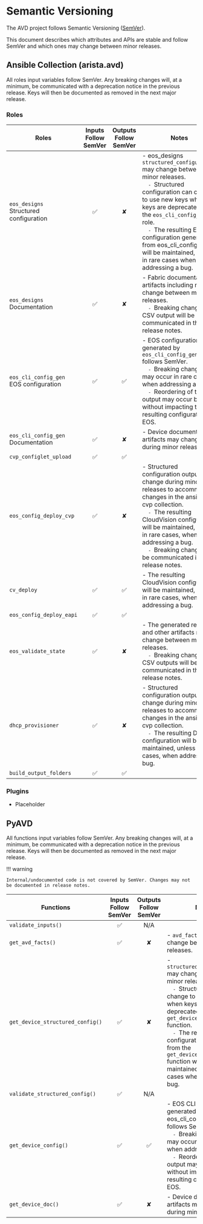 <!--
  ~ Copyright (c) 2023-2024 Arista Networks, Inc.
  ~ Use of this source code is governed by the Apache License 2.0
  ~ that can be found in the LICENSE file.
  -->

# Semantic Versioning

The AVD project follows Semantic Versioning ([SemVer](https://semver.org/)).

This document describes which attributes and APIs are stable and follow SemVer and which ones may change between minor releases.

## Ansible Collection (arista.avd)

All roles input variables follow SemVer. Any breaking changes will, at a minimum, be communicated with a deprecation notice in the previous release. Keys will then be documented as removed in the next major release.

### Roles

| Roles | Inputs Follow SemVer | Outputs Follow SemVer | Notes |
| ----- | :------------------: | :-------------------: | ----- |
| `eos_designs`<br>Structured configuration | ✅ | ✘ | - eos_designs `structured_configuration` may change between minor releases.<br><samp>&nbsp;&nbsp;- </samp>Structured configuration can change to use new keys when keys are deprecated in the `eos_cli_config_gen` role.<br><samp>&nbsp;&nbsp;- </samp>The resulting EOS CLI configuration generated from eos_cli_config_gen will be maintained, unless in rare cases when addressing a bug. |
|`eos_designs`<br>Documentation | ✅ | ✘ | - Fabric documentation artifacts including may change between minor releases.<br><samp>&nbsp;&nbsp;- </samp>Breaking changes to CSV output will be communicated in the release notes. |
| `eos_cli_config_gen`<br>EOS configuration | ✅ | ✅ | - EOS configuration generated by `eos_cli_config_gen` follows SemVer.<br><samp>&nbsp;&nbsp;- </samp>Breaking changes may occur in rare cases when addressing a bug.<br><samp>&nbsp;&nbsp;- </samp>Reordering of the CLI output may occur but without impacting the resulting configuration on EOS. |
| `eos_cli_config_gen`<br>Documentation | ✅ | ✘ | - Device documentation artifacts may change during minor releases.|
| `cvp_configlet_upload` | ✅ | ✅ | |
| `eos_config_deploy_cvp` | ✅ | ✘ | - Structured configuration output may change during minor releases to accommodate changes in the ansible-cvp collection. <br><samp>&nbsp;&nbsp;- </samp>The resulting CloudVision configuration will be maintained, unless in rare cases, when addressing a bug.<br><samp>&nbsp;&nbsp;- </samp>Breaking changes will be communicated in the release notes. |
| `cv_deploy` | ✅ | ✅ |- The resulting CloudVision configuration will be maintained, unless in rare cases, when addressing a bug. |
| `eos_config_deploy_eapi` | ✅ | ✅ | |
| `eos_validate_state` | ✅ | ✘ | - The generated reports and other artifacts may change between minor releases.<br><samp>&nbsp;&nbsp;- </samp>Breaking changes to CSV outputs will be communicated in the release notes.|
| `dhcp_provisioner` | ✅ | ✘ | - Structured configuration output may change during minor releases to accommodate changes in the ansible-cvp collection.<br><samp>&nbsp;&nbsp;- </samp>The resulting DHCP configuration will be maintained, unless in rare cases, when addressing a bug. |
| `build_output_folders` | ✅ | ✅ | |

### Plugins

- Placeholder

## PyAVD

All functions input variables follow SemVer. Any breaking changes will, at a minimum, be communicated with a deprecation notice in the previous release. Keys will then be documented as removed in the next major release.

!!! warning

    Internal/undocumented code is not covered by SemVer. Changes may not be documented in release notes.

| Functions | Inputs Follow SemVer | Outputs Follow SemVer | Notes |
| --------- | :------------------: | :-------------------: | ----- |
| `validate_inputs()` | ✅ | N/A | |
| `get_avd_facts()` | ✅ | ✘  | - `avd_facts` output may change between minor releases. |
| `get_device_structured_config()` | ✅ | ✘  | - `structured_configuration` may change between minor releases.<br><samp>&nbsp;&nbsp;- </samp>Structure config can change to use new keys when keys are deprecated in the `get_device_config()` function.<br><samp>&nbsp;&nbsp;- </samp>The resulting EOS CLI configuration generated from the `get_device_config()` function will be maintained, unless in rare cases when addressing a bug. |
| `validate_structured_config()` | ✅ | N/A | |
| `get_device_config()` | ✅ | ✅ | - EOS CLI configuration generated from eos_cli_config_gen follows SemVer.<br><samp>&nbsp;&nbsp;- </samp> Breaking changes may occur in rare cases when addressing a bug.<br><samp>&nbsp;&nbsp;- </samp> Reordering of the CLI output may occur but without impacting the resulting configuration on EOS. |
| `get_device_doc()` | ✅ | ✘  | - Device documentation artifacts may change during minor releases. |
